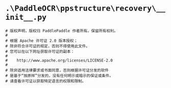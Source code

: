 # `.\PaddleOCR\ppstructure\recovery\__init__.py`

```
# 版权声明，版权归 PaddlePaddle 作者所有。保留所有权利。
#
# 根据 Apache 许可证 2.0 版本授权；
# 除非符合许可证的规定，否则不得使用此文件。
# 您可以在以下网址获取许可证的副本：
#
#    http://www.apache.org/licenses/LICENSE-2.0
#
# 除非适用法律要求或书面同意，否则根据许可证分发的软件
# 是基于“按原样”分发的，没有任何明示或暗示的保证或条件。
# 请查看许可证以获取特定语言的权限和限制。
```